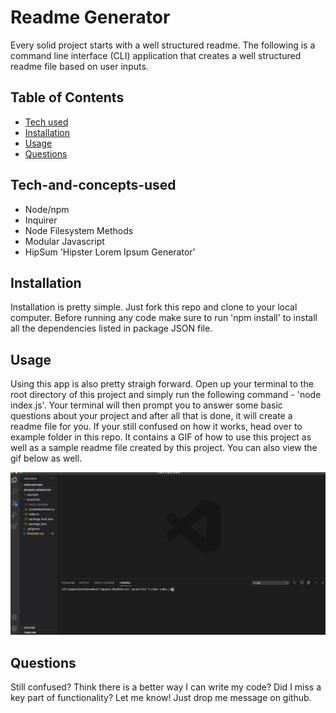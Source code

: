 # Readme Generator
Every solid project starts with a well structured readme. The following is a command line interface (CLI) application that creates a well structured readme file based on user inputs.

## Table of Contents

* [Tech used](##Tech-and-concepts-used)
* [Installation](##Installation)
* [Usage](##Usage)
* [Questions](##Questions)

## Tech-and-concepts-used 
* Node/npm
* Inquirer
* Node Filesystem Methods 
* Modular Javascript
* HipSum 'Hipster Lorem Ipsum Generator'

## Installation 

Installation is pretty simple. Just fork this repo and clone to your local computer. Before running any code make sure to run 'npm install' to install all the dependencies listed in package JSON file. 

## Usage 

Using this app is also pretty straigh forward. Open up your terminal to the root directory of this project and simply run the following command - 'node index.js'. Your terminal will then prompt you to answer some basic questions about your project and after all that is done, it will create a readme file for you. If your still confused on how it works, head over to example folder in this repo. It contains a GIF of how to use this project as well as a sample readme file created by this project. You can also view the gif below as well. 

![Screen Capture of App](./example/screen_capture.gif)

## Questions

Still confused? Think there is a better way I can write my code? Did I miss a key part of functionality? Let me know! Just drop me message on github. 





